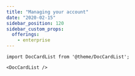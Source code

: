 ```yaml
---
title: "Managing your account"
date: "2020-02-15"
sidebar_position: 120
sidebar_custom_props:
  offerings:
    - enterprise
---
```


```mdx-code-block
import DocCardList from '@theme/DocCardList';

<DocCardList />
```
